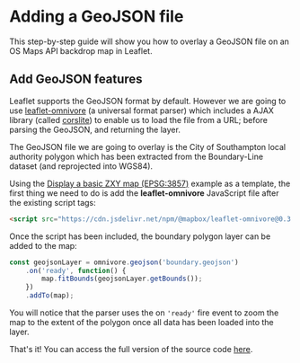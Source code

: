 # Adding a GeoJSON file

This step-by-step guide will show you how to overlay a GeoJSON file on an OS Maps API backdrop map in Leaflet.

## Add GeoJSON features

Leaflet supports the GeoJSON format by default. However we are going to use [leaflet-omnivore](https://github.com/mapbox/leaflet-omnivore) (a universal format parser) which includes a AJAX library (called [corslite](https://github.com/mapbox/corslite)) to enable us to load the file from a URL; before parsing the GeoJSON, and returning the layer.

The GeoJSON file we are going to overlay is the City of Southampton local authority polygon which has been extracted from the Boundary-Line dataset (and reprojected into WGS84).

Using the [Display a basic ZXY map (EPSG:3857)](https://labs.os.uk/public/os-data-hub-examples/os-maps-api/zxy-3857-basic-map#leaflet) example as a template, the first thing we need to do is add the **leaflet-omnivore** JavaScript file after the existing script tags:

```html
<script src="https://cdn.jsdelivr.net/npm/@mapbox/leaflet-omnivore@0.3.4/leaflet-omnivore.min.js"></script>
```

Once the script has been included, the boundary polygon layer can be added to the map:

```js
const geojsonLayer = omnivore.geojson('boundary.geojson')
    .on('ready', function() {
        map.fitBounds(geojsonLayer.getBounds());
    })
    .addTo(map);
```

You will notice that the parser uses the on `'ready'` fire event to zoom the map to the extent of the polygon once all data has been loaded into the layer.

That's it! You can access the full version of the source code [here](https://labs.os.uk/public/os-data-hub-tutorials/code-playground/#quick-start-adding-geojson-leaflet).
